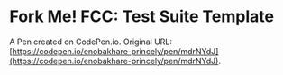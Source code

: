 # Fork Me! FCC: Test Suite Template

A Pen created on CodePen.io. Original URL: [https://codepen.io/enobakhare-princely/pen/mdrNYdJ](https://codepen.io/enobakhare-princely/pen/mdrNYdJ).



